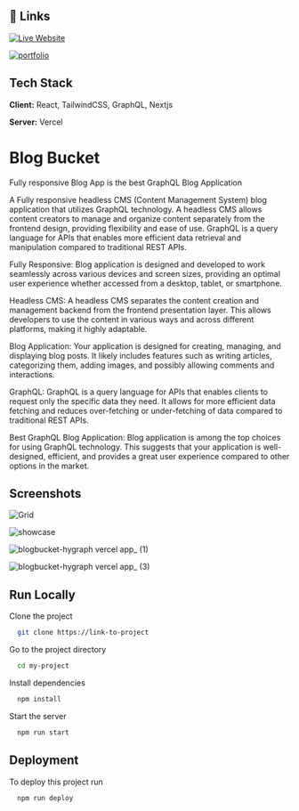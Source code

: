 
## 🔗 Links
[![Live Website](https://img.shields.io/badge/Live_Website_Blogbucket-%238DD6F9.svg?style=for-the-badge&logo=webpack&logoColor=black)](https://blogbucket-hygraph.vercel.app/)


[![portfolio](https://img.shields.io/badge/my_portfolio-000?style=for-the-badge&logo=ko-fi&logoColor=white)](https://katherineoelsner.com/)


## Tech Stack

**Client:** React, TailwindCSS, GraphQL,  Nextjs 

**Server:** Vercel




# Blog Bucket

Fully responsive  Blog App is the best GraphQL Blog Application

A Fully responsive headless CMS (Content Management System) blog application that utilizes GraphQL technology. A headless CMS allows content creators to manage and organize content separately from the frontend design, providing flexibility and ease of use. GraphQL is a query language for APIs that enables more efficient data retrieval and manipulation compared to traditional REST APIs.

Fully Responsive: Blog application is designed and developed to work seamlessly across various devices and screen sizes, providing an optimal user experience whether accessed from a desktop, tablet, or smartphone.

Headless CMS: A headless CMS separates the content creation and management backend from the frontend presentation layer. This allows developers to use the content in various ways and across different platforms, making it highly adaptable.

Blog Application: Your application is designed for creating, managing, and displaying blog posts. It likely includes features such as writing articles, categorizing them, adding images, and possibly allowing comments and interactions.

GraphQL: GraphQL is a query language for APIs that enables clients to request only the specific data they need. It allows for more efficient data fetching and reduces over-fetching or under-fetching of data compared to traditional REST APIs.

Best GraphQL Blog Application: Blog application is among the top choices for using GraphQL technology. This suggests that your application is well-designed, efficient, and provides a great user experience compared to other options in the market.

## Screenshots
![Grid](https://github.com/farhan-shikalgar/blogbucket/assets/66059271/c798fba8-ea56-4222-bfde-30cce57bf4f7)

![showcase](https://github.com/farhan-shikalgar/blogbucket/assets/66059271/f093519c-95fb-4e75-a26e-c4c1c900481b)

![blogbucket-hygraph vercel app_ (1)](https://github.com/farhan-shikalgar/blogbucket/assets/66059271/836cd183-13e7-4161-ba85-933a47570d3e)

![blogbucket-hygraph vercel app_ (3)](https://github.com/farhan-shikalgar/blogbucket/assets/66059271/43fc5b57-dcc3-472b-801e-204fc2a86e69)


## Run Locally

Clone the project

```bash
  git clone https://link-to-project
```

Go to the project directory

```bash
  cd my-project
```

Install dependencies

```bash
  npm install
```

Start the server

```bash
  npm run start
```


## Deployment

To deploy this project run

```bash
  npm run deploy
```

